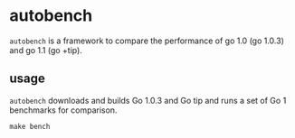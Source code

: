 autobench
=========

`autobench` is a framework to compare the performance of go 1.0 (go 1.0.3) and go 1.1 (go +tip).

usage
-----

`autobench` downloads and builds Go 1.0.3 and Go tip and runs a set of Go 1 benchmarks for comparison.

    make bench 
